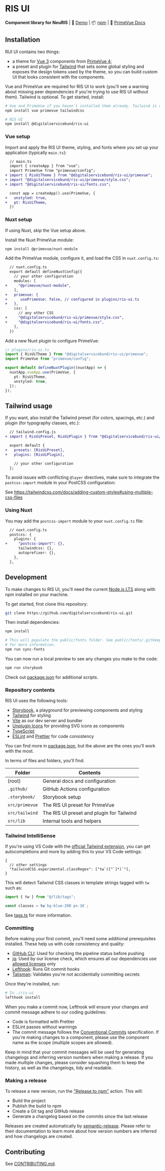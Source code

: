# RIS UI

**Component library for NeuRIS** | 👀 [Demo](https://digitalservicebund.github.io/ris-ui) | 📦 [npm](https://www.npmjs.com/package/@digitalservicebund/ris-ui) | 🤖 [PrimeVue Docs](https://primevue.org)

## Installation

RUI UI contains two things:

- a theme for [Vue 3](https://vuejs.org) components from [PrimeVue 4](https://primevue.org);
- a preset and plugin for [Tailwind](https://tailwindcss.com) that sets some global styling and exposes the design tokens used by the theme, so you can build custom UI that looks consistent with the components.

Vue and PrimeVue are required for RIS UI to work (you'll see a warning about missing peer dependencies if you're trying to use RIS UI without them). Tailwind is optional. To get started, install:

```sh
# Vue and PrimeVue if you haven't installed them already. Tailwind is optional.
npm install vue primevue tailwindcss

# RIS UI
npm install @digitalservicebund/ris-ui
```

### Vue setup

Import and apply the RIS UI theme, styling, and fonts where you set up your application (typically `main.ts`):

```diff
  // main.ts
  import { createApp } from "vue";
  import PrimeVue from "primevue/config";
+ import { RisUiTheme } from "@digitalservicebund/ris-ui/primevue";
+ import "@digitalservicebund/ris-ui/primevue/style.css";
+ import "@digitalservicebund/ris-ui/fonts.css";

  const app = createApp().use(PrimeVue, {
+   unstyled: true,
+   pt: RisUiTheme,
  })
```

### Nuxt setup

If using Nuxt, skip the Vue setup above.

Install the Nuxt PrimeVue module:

```sh
npm install @primevue/nuxt-module
```

Add the PrimeVue module, configure it, and load the CSS in `nuxt.config.ts`:

```diff
  // nuxt.config.ts
  export default defineNuxtConfig({
    // your other configuration
    modules: [
+     "@primevue/nuxt-module",
    ],
+   primevue: {
+      usePrimeVue: false, // configured in plugins/ris-ui.ts
+   },
    css: [
      // any other CSS
+     "@digitalservicebund/ris-ui/primevue/style.css",
+     "@digitalservicebund/ris-ui/fonts.css",
    ],
  })
```

Add a new Nuxt plugin to configure PrimeVue:

```typescript
// plugins/ris-ui.ts
import { RisUiTheme } from "@digitalservicebund/ris-ui/primevue";
import PrimeVue from "primevue/config";

export default defineNuxtPlugin((nuxtApp) => {
  nuxtApp.vueApp.use(PrimeVue, {
    pt: RisUiTheme,
    unstyled: true,
  });
});
```

## Tailwind usage

If you want, also install the Tailwind preset (for colors, spacings, etc.) and plugin (for typography classes, etc.):

```diff
  // tailwind.config.js
+ import { RisUiPreset, RisUiPlugin } from "@digitalservicebund/ris-ui/tailwind";

  export default {
+   presets: [RisUiPreset],
+   plugins: [RisUiPlugin],

    // your other configuration
  };
```

To avoid issues with conflicting `@layer` directives, make sure to integrate the `postcss-import` module in your PostCSS configuration:

See https://tailwindcss.com/docs/adding-custom-styles#using-multiple-css-files

### Using Nuxt

You may add the `postcss-import` module to your `nuxt.config.ts` file:

```diff
  // nuxt.config.ts
  postcss: {
    plugins: {
+     "postcss-import": {},
      tailwindcss: {},
      autoprefixer: {},
    },
  },
```

## Development

To make changes to RIS UI, you'll need the current [Node.js LTS](https://nodejs.org/en/download/package-manager) along with npm installed on your machine.

To get started, first clone this repository:

```sh
git clone https://github.com/digitalservicebund/ris-ui.git
```

Then install dependencies:

```sh
npm install

# This will populate the public/fonts folder. See public/fonts/.gitkeep
# for more information.
npm run sync-fonts
```

You can now run a local preview to see any changes you make to the code:

```sh
npm run storybook
```

Check out [package.json](./package.json) for additional scripts.

### Repository contents

RIS UI uses the following tools:

- [Storybook](https://storybook.js.org/), a playground for previewing components and styling
- [Tailwind](https://tailwindcss.com/) for styling
- [Vite](https://vitejs.dev/) as our dev server and bundler
- [Unplugin Icons](https://github.com/unplugin/unplugin-icons) for providing SVG icons as components
- [TypeScript](https://www.typescriptlang.org/)
- [ESLint](https://eslint.org/) and [Prettier](https://prettier.io/) for code consistency

You can find more in [package.json](./package.json), but the above are the ones you'll work with the most.

In terms of files and folders, you'll find:

| Folder         | Contents                                  |
| -------------- | ----------------------------------------- |
| (root)         | General docs and configuration            |
| `.github/`     | GitHub Actions configuration              |
| `.storybook/`  | Storybook setup                           |
| `src/primevue` | The RIS UI preset for PrimeVue            |
| `src/tailwind` | The RIS UI preset and plugin for Tailwind |
| `src/lib`      | Internal tools and helpers                |

### Tailwind IntelliSense

If you're using VS Code with the [official Tailwind extension](https://tailwindcss.com/docs/editor-setup), you can get autocompletions and more by adding this to your VS Code settings:

```jsonc
{
  // other settings
  "tailwindCSS.experimental.classRegex": ["tw`([^`]*)`"],
}
```

This will detect Tailwind CSS classes in template strings tagged with `tw` such as:

```ts
import { tw } from "@/lib/tags";

const classes = tw`bg-blue-200 px-16`;
```

See [tags.ts](./src/lib/tags.ts) for more information.

### Committing

Before making your first commit, you'll need some additional prerequisites installed. These help us with code consistency and quality:

- [GitHub CLI](https://cli.github.com/): Used for checking the pipeline status before pushing
- [jq](https://jqlang.github.io/jq/): Used by our license check, which ensures all our dependencies use [allowed licenses](./allowed-licenses.json) only
- [Lefthook](https://github.com/evilmartians/lefthook): Runs Git commit hooks
- [Talisman](https://github.com/thoughtworks/talisman): Validates you're not accidentially committing secrets

Once they're installed, run:

```sh
# In ./ris-ui
lefthook install
```

When you make a commit now, Lefthook will ensure your changes and commit message adhere to our coding guidelines:

- Code is formatted with Prettier
- ESLint passes without warnings
- The commit message follows the [Conventional Commits](https://www.conventionalcommits.org/en/v1.0.0/) specification. If you're making changes to a component, please use the component name as the scope (multiple scopes are allowed).

Keep in mind that your commit messages will be used for generating changelogs and inferring version numbers when making a release. If you made multiple changes, please consider squashing them to keep the history, as well as the changelogs, tidy and readable.

### Making a release

To release a new version, run the ["Release to npm"](https://github.com/digitalservicebund/ris-ui/actions/workflows/release.yml) action. This will:

- Build the project
- Publish the build to npm
- Create a Git tag and GitHub release
- Generate a changelog based on the commits since the last release

Releases are created automatically by [semantic-release](https://github.com/semantic-release/semantic-release?tab=readme-ov-file). Please refer to their documentation to learn more about how version numbers are inferred and how changelogs are created.

## Contributing

See [CONTRIBUTING.md](./CONTRIBUTING.md).
